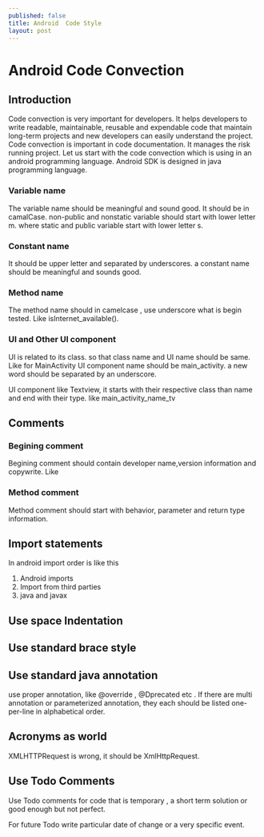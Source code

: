 ```yaml
---
published: false
title: Android  Code Style
layout: post
---
```

# Android Code Convection 

## Introduction 


Code  convection is very important for developers. It helps developers to write readable, maintainable, reusable and expendable code that maintain long-term projects and new developers can easily understand  the  project. Code convection is important in code documentation. It manages the risk running project. Let us start with the code convection which is using in an android programming language. Android SDK is designed in java programming  language.

### Variable name 

The variable name should be meaningful and sound good. It should be in camalCase. non-public and nonstatic variable should start with lower letter m.  where static and public variable start with lower letter s. 

### Constant name

It should be upper letter and  separated by underscores. a constant name should be meaningful and sounds good.


### Method name

The method name should in camelcase , use  underscore what is begin tested. Like isInternet_available(). 

### UI and Other UI component 

UI is related to  its class. so that class name and UI name should be same. Like for MainActivity UI component name should  be main_activity.  a new word  should  be separated by an underscore.

UI component like Textview, it starts with their respective class  than name  and end with their type. like main_activity_name_tv

## Comments 
### Begining comment 
 Begining comment should contain developer name,version information and copywrite. Like 

### Method comment 

Method comment should start with behavior, parameter and return type  information. 

## Import statements 

In android import order is like this 

1. Android imports 
2. Import from third parties 
3. java and javax

## Use space  Indentation 

## Use standard brace style

## Use standard java annotation 

use proper annotation, like @override , @Dprecated etc .  If there are multi annotation or parameterized annotation, they each should be listed one-per-line in alphabetical order. 

## Acronyms as world 

XMLHTTPRequest is wrong, it should be XmlHttpRequest. 

## Use   Todo Comments 

Use Todo comments for code that is temporary , a short term solution or good enough but not perfect. 


For future Todo 
write particular date of change  or a very specific event.